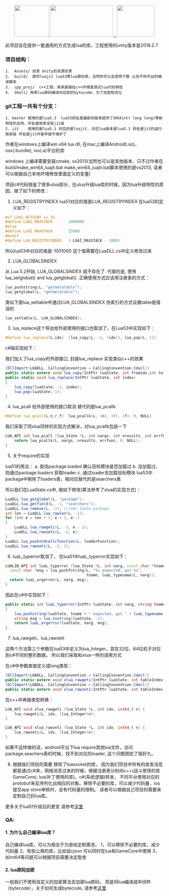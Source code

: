 <p align="center">
    <a href="https://www.lua.org/">
	    <img src="http://www.runoob.com/manual/lua53doc/logo.gif" width="110" height="100">
	</a>
	<a href="https://unity3d.com/cn/">
	    <img src="https://huailiang.github.io/img/unity.jpeg" width="200" height="100">
	</a>
    	<a href="https://huailiang.github.io/">
    	<img src="https://huailiang.github.io/img/avatar-Alex.jpg" width="120" height="100">
   	</a>
</p>

此项目旨在提供一套通用的方式生成lua的库，工程使用的unity版本是2018.2.7


### 项目结构：
```
1.  Assets/ 目录 Unity的资源目录
2.  build/  提供luajit lua53等lua原码库，当然你可以去官网下载 以及不同平台的编译脚本
3.  cpp_proj/  c++工程，用来直接在c++环境里调试lua代码特性 
4.  Shell/ 用来lua原码编译对应到的bytecode，为了加密和优化
```


### git工程一共有个分支：
```
1. master 使用的是lua5.3  lua53好处是最新的版本提供了对64int( long long)等新特性的支持，坏处是效率没有jit高
2. jit    使用的是lua5.1 对应的是luajit, 对应lua版本是lua5.1 好处是jit的运行效率高 坏处是jit作者早就不维护了
```


作者在windows上编译win x64 lua dll, 在mac上编译Android(.so)，osx(.bundle), ios(.a)平台的库

windows 上编译需要安装cmake, vs2013(当然也可以是其他版本，只不过作者在build/make_win64_luajit.bat make_win64_luajit.bat脚本使用的是vs2013, 读者可以根据自己本地环境修改里面定义的变量)


项目c#代码借鉴了很多ulua部分，在ulua升级lua库的时候，因为lua升级特性的原因，做了如下的修改：
1. LUA_REGISTRYINDEX  lua51对应的值是LUA_REGISTRYINDEX 在lua53的定义如下：
``` c++
#if LUAI_BITSINT >= 32
#define LUAI_MAXSTACK		1000000
#else
#define LUAI_MAXSTACK		15000
#endif
#define LUA_REGISTRYINDEX	(-LUAI_MAXSTACK - 1000)
```
所以lua53中对应的值是-1001000  这个值需要在LuaDLL.cs中定义修改过来

2. LUA_GLOBALSINDEX

从 Lua 5.2开始, LUA_GLOBALSINDEX 就不存在了. 代替的是, 使用lua_setglobal() and lua_getglobal(). 正确使用方式应该用注册表的方式：

```c++
lua_pushstring(L, "getmetatable");
lua_getglobal(L, "getmetatable"); 
```

类似下面lua_settable中通过LUA_GLOBALSINDEX 伪索引的方式设置table是错误的
```c++
lua_settable(L, LUA_GLOBALSINDEX);
```

3. lua_replace这个导出给外部使用的接口也取消了，在Lua53中实现如下：

```c++
#define lua_replace(L,idx)	(lua_copy(L, -1, (idx)), lua_pop(L, 1))
```

c#端实现如下：

我们加入了lua_copy的外部接口, 封装lua_replace 实现类似c++的效果

```csharp
[DllImport(LUADLL, CallingConvention = CallingConvention.Cdecl)]
public static extern void lua_copy(IntPtr luaState, int fromidx,int toidx);
public static void lua_replace(IntPtr luaState, int index)
{
    lua_copy(luaState, -1, index);
    lua_pop(luaState, 1);
}
```

4. lua_pcall 给外部使用的接口取消 替代的是lua_pcallk

```c++
#define lua_pcall(L,n,r,f)	lua_pcallk(L, (n), (r), (f), 0, NULL)
```

我们采取了同xlua同样的实现方式解决，对lua_pcallk包装一下
```c++ 
LUA_API int lua_pcall (lua_State *L, int nargs, int nresults, int errfunc) {
	return lua_pcallk(L, nargs, nresults, errfunc, 0, NULL);
}
```

5. 关于require的实现

  lua51的用法：
 	a. 查找package.loaded 确认目标模块是否加载过
	b. 没加载过，则通过package.loaders 获取loader
	c. 通过loader去加载目标模块
  lua53中package中剔除了loaders表，相对应替代的是searchers表

  所以我们在LuaState.cs中, 做如下修改(算法参考了xlua的实现方式)：
  
```csharp
LuaDLL.lua_getglobal(L, "package");
LuaDLL.lua_getfield(L, -1, "searchers");
LuaDLL.lua_remove(L, -2); //remv table package
int len = LuaDLL.lua_rawlen(L, -1);
for (int e = len + 1; e > 1; e--)
{
    LuaDLL.lua_rawgeti(L, -1, e - 1);
    LuaDLL.lua_rawseti(L, -2, e);
}
LuaDLL.lua_pushstdcallcfunction(L, loaderFunction);
LuaDLL.lua_rawseti(L, -2, 1);
```

6. luaL_typerror取消了， 在lua51中luaL_typerror实现如下：

```c++
LUALIB_API int luaL_typerror (lua_State *L, int narg, const char *tname) {
  const char *msg = lua_pushfstring(L, "%s expected, got %s",
                                    tname, luaL_typename(L, narg));
  return luaL_argerror(L, narg, msg);
}

```

因此在c#中实现如下：

```csharp
public static int luaL_typerror(IntPtr luaState, int narg, string tname)
{
    lua_pushstring(luaState, tname + " expected, got " + luaL_typename(luaState, narg));
    string msg = lua_tostring(luaState, -1);
    return luaL_argerror(luaState, narg, msg);
}
```

7. lua_rawgeti，lua_rawseti

这两个方法第三个参数在lua53中定义为lua_Integer，其在32位、64位机子对应到c#不同的整形数据， 所以我们采取和xlua一样的调用方式


在c#中参数直接定义成long类型：

```csharp
[DllImport(LUADLL, CallingConvention = CallingConvention.Cdecl)]
public static extern void xlua_rawgeti(IntPtr luaState, int tableIndex, long index);
[DllImport(LUADLL, CallingConvention = CallingConvention.Cdecl)]
public static extern void xlua_rawseti(IntPtr luaState, int tableIndex, long index);
```

在c++中再做类型转换：

```c++
LUA_API void xlua_rawgeti (lua_State *L, int idx, int64_t n) {
	lua_rawgeti(L, idx, (lua_Integer)n);
}

LUA_API void xlua_rawseti (lua_State *L, int idx, int64_t n) {
	lua_rawseti(L, idx, (lua_Integer)n);
}
```

如果不这样做的话，android平台下lua require其他lua文件，访问package.seachers表的时候，找不到对应的loader, 这个问题困扰了我好久。


8. 根据我们项目的需要 移除了luasocket的库， 因为我们项目中所有的收发消息都是通过c#来，网络消息过来的时候，根据注册表分别向c++(战斗使用的库GameCore), lua(补丁使用的库)，c#(系统逻辑)转发， 不同平台使用对应的protobuf来反序列化出相应的对象。移除不必要的库，可以减少代码量，ios提交app store审核时，会有代码量的限制。 读者可以根据自己项目的需要来定制自己的lua库。


更多关于lua51升级后的更变 请参考[这里](/doc/luachanges.md)
### QA:

#### 1. 为什么自己编译lua库？


自己编译lua库，可以为相当于为游戏定制需求。
1，可以移除不必要的库，减少代码量 
2，有些公用的库，比如说cjson 可以同时在lua和GameCore中使用
3，如int64等问题可以根据项目需要决定取舍


#### 2. lua原码加密


一般我们不使用自定义的加密算法去加密lua原码， 而是将lua编译成中间件（bytecode），关于如何生成bytecode, 请参考[这里](/doc/bytecode.md)

